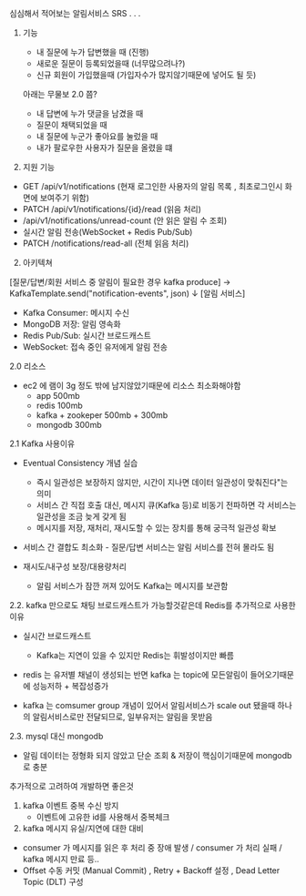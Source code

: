심심해서 적어보는 알림서비스 SRS . . .

1. 기능
   - 내 질문에 누가 답변했을 때 (진행)
   - 새로운 질문이 등록되었을때 (너무많으려나?)
   - 신규 회원이 가입했을때 (가입자수가 많지않기때문에 넣어도 될 듯)
   
   아래는 무물보 2.0 쯤?
   - 내 답변에 누가 댓글을 남겼을 때 
   - 질문이 채택되었을 때
   - 내 질문에 누군가 좋아요를 눌렀을 때
   - 내가 팔로우한 사용자가 질문을 올렸을 떄

2. 지원 기능
 - GET /api/v1/notifications (현재 로그인한 사용자의 알림 목록 , 최초로그인시 화면에 보여주기 위함)
 - PATCH /api/v1/notifications/{id}/read (읽음 처리)
 - /api/v1/notifications/unread-count (안 읽은 알림 수 조회)
 - 실시간 알림 전송(WebSocket + Redis Pub/Sub)
 - PATCH /notifications/read-all (전체 읽음 처리)


2. 아키텍쳐

[질문/답변/회원 서비스 중 알림이 필요한 경우 kafka produce]
   → KafkaTemplate.send("notification-events", json)
       ↓
[알림 서비스]
   - Kafka Consumer: 메시지 수신
   - MongoDB 저장: 알림 영속화
   - Redis Pub/Sub: 실시간 브로드캐스트
   - WebSocket: 접속 중인 유저에게 알림 전송

2.0 리소스
  - ec2 에 램이 3g 정도 밖에 남지않았기때문에 리소스 최소화해야함
    - app 500mb
    - redis 100mb
    - kafka + zookeper 500mb + 300mb
    - mongodb 300mb

2.1 Kafka 사용이유
  - Eventual Consistency 개념 실습 
    - 즉시 일관성은 보장하지 않지만, 시간이 지나면 데이터 일관성이 맞춰진다"는 의미
    - 서비스 간 직접 호출 대신, 메시지 큐(Kafka 등)로 비동기 전파하면 각 서비스는 일관성을 조금 늦게 갖게 됨
    - 메시지를 저장, 재처리, 재시도할 수 있는 장치를 통해 궁극적 일관성 확보
    
  -  서비스 간 결합도 최소화
    - 질문/답변 서비스는 알림 서비스를 전혀 몰라도 됨
     
  - 재시도/내구성 보장/대용량처리
    - 알림 서비스가 잠깐 꺼져 있어도 Kafka는 메시지를 보관함
   
2.2. kafka 만으로도 채팅 브로드캐스트가 가능할것같은데 Redis를 추가적으로 사용한이유
  - 실시간 브로드캐스트
    - Kafka는 지연이 있을 수 있지만 Redis는 휘발성이지만 빠름
    
  -  redis 는 유저별 채널이 생성되는 반면 kafka 는 topic에 모든알림이 들어오기때문에 성능저하 + 복잡성증가
  -  kafka 는 comsumer group 개념이 있어서 알림서비스가 scale out 됐을때 하나의 알림서비스로만 전달되므로, 일부유저는 알림을 못받음

2.3. mysql 대신 mongodb
   - 알림 데이터는 정형화 되지 않았고 단순 조회 & 저장이 핵심이기때문에 mongodb로 충분

추가적으로 고려하여 개발하면 좋은것
1. kafka 이벤트 중복 수신 방지
   - 이벤트에 고유한 id를 사용해서 중복체크
2. kafka 메시지 유실/지연에 대한 대비
- consumer 가 메시지를 읽은 후 처리 중 장애 발생 / consumer 가 처리 실패 / kafka 메시지 만료 등..
- Offset 수동 커밋 (Manual Commit) , Retry + Backoff 설정 , Dead Letter Topic (DLT) 구성
